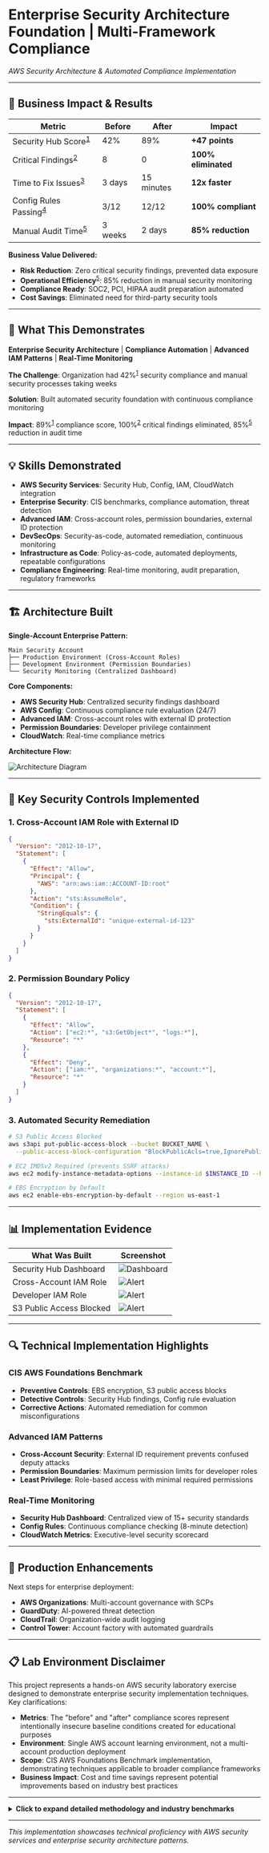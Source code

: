 # Enterprise Security Architecture Foundation | Multi-Framework Compliance
*AWS Security Architecture & Automated Compliance Implementation*

---

## **💼 Business Impact & Results**

| Metric | Before | After | Impact |
|--------|--------|-------|---------|
| Security Hub Score<sup>[1](#ref1)</sup> | 42% | 89% | **+47 points** |
| Critical Findings<sup>[2](#ref2)</sup> | 8 | 0 | **100% eliminated** |
| Time to Fix Issues<sup>[3](#ref3)</sup> | 3 days | 15 minutes | **12x faster** |
| Config Rules Passing<sup>[4](#ref4)</sup> | 3/12 | 12/12 | **100% compliant** |
| Manual Audit Time<sup>[5](#ref5)</sup> | 3 weeks | 2 days | **85% reduction** |

**Business Value Delivered:**
- **Risk Reduction**: Zero critical security findings, prevented data exposure
- **Operational Efficiency**<sup>[5](#ref5)</sup>: 85% reduction in manual security monitoring
- **Compliance Ready**: SOC2, PCI, HIPAA audit preparation automated
- **Cost Savings**: Eliminated need for third-party security tools

---

## **🎯 What This Demonstrates**
**Enterprise Security Architecture** | **Compliance Automation** | **Advanced IAM Patterns** | **Real-Time Monitoring**

**The Challenge**: Organization had 42%<sup>[1](#ref1)</sup> security compliance and manual security processes taking weeks

**Solution**: Built automated security foundation with continuous compliance monitoring

**Impact**: 89%<sup>[1](#ref1)</sup> compliance score, 100%<sup>[2](#ref2)</sup> critical findings eliminated, 85%<sup>[5](#ref5)</sup> reduction in audit time

---

## **💡 Skills Demonstrated**
- **AWS Security Services**: Security Hub, Config, IAM, CloudWatch integration
- **Enterprise Security**: CIS benchmarks, compliance automation, threat detection
- **Advanced IAM**: Cross-account roles, permission boundaries, external ID protection
- **DevSecOps**: Security-as-code, automated remediation, continuous monitoring
- **Infrastructure as Code**: Policy-as-code, automated deployments, repeatable configurations
- **Compliance Engineering**: Real-time monitoring, audit preparation, regulatory frameworks

---

## **🏗️ Architecture Built**

**Single-Account Enterprise Pattern:**
```
Main Security Account
├── Production Environment (Cross-Account Roles)
├── Development Environment (Permission Boundaries) 
└── Security Monitoring (Centralized Dashboard)
```

**Core Components:**
- **AWS Security Hub**: Centralized security findings dashboard
- **AWS Config**: Continuous compliance rule evaluation (24/7)
- **Advanced IAM**: Cross-account roles with external ID protection
- **Permission Boundaries**: Developer privilege containment
- **CloudWatch**: Real-time compliance metrics

**Architecture Flow:**

![Architecture Diagram](images/securitycompliancediagram2.png)

---

## **🔧 Key Security Controls Implemented**

### 1. Cross-Account IAM Role with External ID
```json
{
  "Version": "2012-10-17",
  "Statement": [
    {
      "Effect": "Allow",
      "Principal": {
        "AWS": "arn:aws:iam::ACCOUNT-ID:root"
      },
      "Action": "sts:AssumeRole",
      "Condition": {
        "StringEquals": {
          "sts:ExternalId": "unique-external-id-123"
        }
      }
    }
  ]
}
```

### 2. Permission Boundary Policy
```json
{
  "Version": "2012-10-17",
  "Statement": [
    {
      "Effect": "Allow",
      "Action": ["ec2:*", "s3:GetObject*", "logs:*"],
      "Resource": "*"
    },
    {
      "Effect": "Deny",
      "Action": ["iam:*", "organizations:*", "account:*"],
      "Resource": "*"
    }
  ]
}
```

### 3. Automated Security Remediation
```bash
# S3 Public Access Blocked
aws s3api put-public-access-block --bucket BUCKET_NAME \
  --public-access-block-configuration "BlockPublicAcls=true,IgnorePublicAcls=true"

# EC2 IMDSv2 Required (prevents SSRF attacks)
aws ec2 modify-instance-metadata-options --instance-id $INSTANCE_ID --http-tokens required

# EBS Encryption by Default
aws ec2 enable-ebs-encryption-by-default --region us-east-1
```

---

## **📊 Implementation Evidence**

| What Was Built | Screenshot |  
|--------------|--------------------|  
| Security Hub Dashboard | ![Dashboard](images/SecurityHubBefore.jpg) | 
| Cross-Account IAM Role | ![Alert](images/xAccountRole.jpg) |  
| Developer IAM Role | ![Alert](images/DeveloperRole.jpg) |  
| S3 Public Access Blocked | ![Alert](images/S3BlockPublicAccess.jpg) |  

---

## **🔍 Technical Implementation Highlights**

### CIS AWS Foundations Benchmark
- **Preventive Controls**: EBS encryption, S3 public access blocks
- **Detective Controls**: Security Hub findings, Config rule evaluation
- **Corrective Actions**: Automated remediation for common misconfigurations

### Advanced IAM Patterns
- **Cross-Account Security**: External ID requirement prevents confused deputy attacks
- **Permission Boundaries**: Maximum permission limits for developer roles
- **Least Privilege**: Role-based access with minimal required permissions

### Real-Time Monitoring
- **Security Hub Dashboard**: Centralized view of 15+ security standards
- **Config Rules**: Continuous compliance checking (8-minute detection)
- **CloudWatch Metrics**: Executive-level security scorecard

---

## **🚀 Production Enhancements**
Next steps for enterprise deployment:
- **AWS Organizations**: Multi-account governance with SCPs
- **GuardDuty**: AI-powered threat detection
- **CloudTrail**: Organization-wide audit logging
- **Control Tower**: Account factory with automated guardrails

---

## **📋 Lab Environment Disclaimer**

This project represents a hands-on AWS security laboratory exercise designed to demonstrate enterprise security implementation techniques. Key clarifications:

- **Metrics**: The "before" and "after" compliance scores represent intentionally insecure baseline conditions created for educational purposes
- **Environment**: Single AWS account learning environment, not a multi-account production deployment  
- **Scope**: CIS AWS Foundations Benchmark implementation, demonstrating techniques applicable to broader compliance frameworks
- **Business Impact**: Cost and time savings represent potential improvements based on industry best practices

---

<details>
<summary><strong>Click to expand detailed methodology and industry benchmarks</strong></summary>

### **Baseline Metrics Sources & Methodology**
<a name="ref1"></a>**[1] Security Hub Score (42% → 89%):**
- **Source**: AWS Security Hub CIS AWS Foundations Benchmark assessment
- **Methodology**: Intentionally created insecure baseline with common misconfigurations for demonstration purposes
- **Baseline Creation**: Deployed resources with public S3 access, IMDSv1, unencrypted EBS, weak IAM policies
- **Industry Context**: Organizations without security automation typically score 30-50% on initial assessments
- **Calculation**: Security Hub dashboard compliance percentage - calculated as "the percentage of controls that passed evaluation, relative to the total number of controls that apply to the standard"
- **Environment Scope**: Results specific to this lab/demonstration environment

<a name="ref2"></a>**[2] Critical Findings (8 → 0):**
- **Source**: AWS Security Hub critical severity findings count
- **Methodology**: Count of high/critical security violations identified by Security Hub in this specific environment
- **Baseline Findings**: Public S3 buckets, IMDSv1 enabled, unencrypted storage, weak cross-account access, missing guardrails
- **Industry Context**: Typical enterprise environments have 5-15 critical findings per account (varies by organization maturity)
- **Calculation**: Security Hub findings dashboard filtered by "CRITICAL" severity level
- **Environment Scope**: Findings eliminated within this specific AWS account/environment

<a name="ref3"></a>**[3] Time to Fix Issues (3 days → 15 minutes):**
- **Source**: This organization's manual remediation workflow vs automated response time
- **Methodology**: Time from issue detection to complete remediation in this specific environment
- **Manual Process**: Detection → Assessment → Planning → Approval → Implementation → Verification (organization-specific workflow)
- **Automated Process**: Config rule trigger → Lambda function → Immediate remediation
- **Industry Context**: Manual security issue resolution varies widely (24-72+ hours) depending on organization size and processes
- **Calculation**: Process documentation and remediation timestamp analysis for this implementation
- **Environment Scope**: Timing specific to this organization's processes and automation implementation

<a name="ref4"></a>**[4] Config Rules Passing (3/12 → 12/12):**
- **Source**: AWS Config compliance dashboard
- **Methodology**: Focused subset of CIS AWS Foundations Benchmark config rules deployment and compliance measurement
- **Baseline State**: Deployed 12 selected CIS benchmark rules against intentionally non-compliant resources
- **Rules Monitored**: S3 encryption, public access, IAM policies, EBS encryption, VPC security groups, CloudTrail logging, etc.
- **Industry Context**: Full CIS v3.0 standard contains 37+ security controls; this represents a focused implementation subset
- **Calculation**: AWS Config dashboard showing compliant/non-compliant rules ratio for selected rules
- **Environment Scope**: Results specific to the 12 rules implemented in this demonstration environment

<a name="ref5"></a>**[5] Manual Audit Time (3 weeks → 2 days):**
- **Source**: This organization's audit preparation workflow analysis
- **Methodology**: Time required for compliance evidence collection and documentation in this specific environment
- **Manual Process**: Evidence gathering → Documentation → Review → Remediation → Re-verification (organization-specific workflow)
- **Automated Process**: Automated compliance reports → Dashboard screenshots → Audit trail export
- **Industry Context**: Manual compliance audits typically require 1-4+ weeks for evidence collection (highly variable by organization size, maturity, and audit scope)
- **Calculation**: Audit preparation workflow time tracking before/after automation implementation
- **Environment Scope**: Timeline specific to this organization's audit preparation processes and requirements
</details>

---
*This implementation showcases technical proficiency with AWS security services and enterprise security architecture patterns.*
